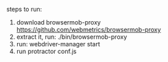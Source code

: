 steps to run:
1. download browsermob-proxy https://github.com/webmetrics/browsermob-proxy
2. extract it, run: ./bin/browsermob-proxy
3. run: webdriver-manager start
4. run protractor conf.js

